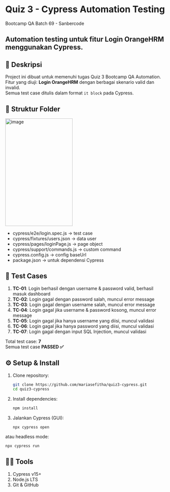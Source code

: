 # Quiz 3 - Cypress Automation Testing
Bootcamp QA Batch 69 - Sanbercode

## Automation testing untuk fitur **Login OrangeHRM** menggunakan **Cypress**.


## 📌 Deskripsi
Project ini dibuat untuk memenuhi tugas Quiz 3 Bootcamp QA Automation.  
Fitur yang diuji: **Login OrangeHRM** dengan berbagai skenario valid dan invalid.  
Semua test case ditulis dalam format `it block` pada Cypress.  


## 📄 Struktur Folder
<img width="212" height="339" alt="image" src="https://github.com/user-attachments/assets/7844e2b7-83d9-497d-ac31-5561c17b9bce" />

- cypress/e2e/login.spec.js → test case
- cypress/fixtures/users.json → data user
- cypress/pages/loginPage.js → page object
- cypress/support/commands.js → custom command
- cypress.config.js → config baseUrl
- package.json → untuk dependensi Cypress


## 🧪 Test Cases
1. **TC-01**: Login berhasil dengan username & password valid, berhasil masuk dashboard
2. **TC-02**: Login gagal dengan password salah, muncul error message
3. **TC-03**: Login gagal dengan username salah, muncul error message
4. **TC-04**: Login gagal jika username & password kosong, muncul error message
5. **TC-05**: Login gagal jika hanya username yang diisi, muncul validasi
6. **TC-06**: Login gagal jika hanya password yang diisi, muncul validasi
7. **TC-07**: Login gagal dengan input SQL Injection, muncul validasi

Total test case: **7**  
Semua test case **PASSED ✅**


## ⚙️ Setup & Install
1. Clone repository:
   ```bash
   git clone https://github.com/mariasefitha/quiz3-cypress.git
   cd quiz3-cypress
2. Install dependencies:
   ```bash
   npm install
4. Jalankan Cypress (GUI):
   ```arduino
   npx cypress open
atau headless mode:
   ```bash
   npx cypress run

```
## 👩‍💻 Tools
1. Cypress v15+
2. Node.js LTS
3. Git & GitHub
